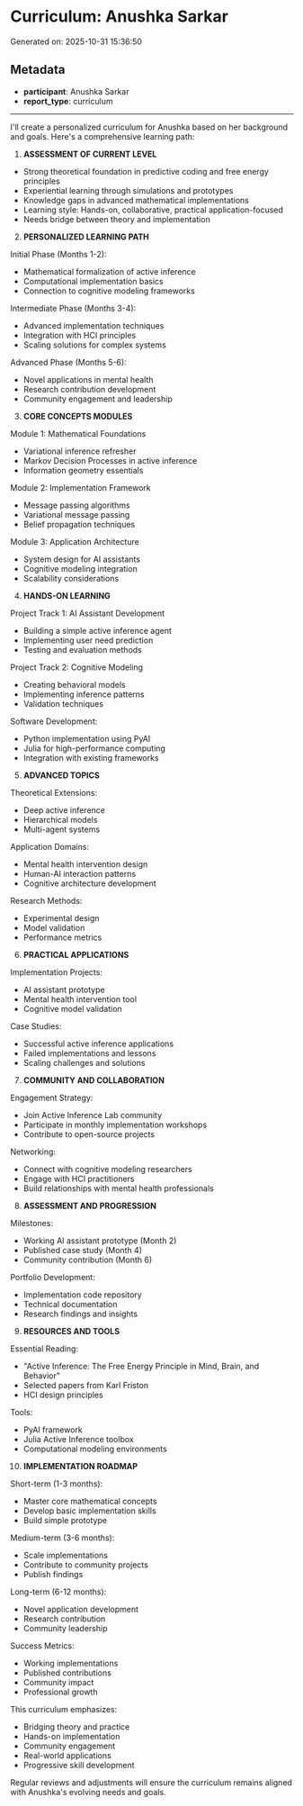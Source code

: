 # Curriculum: Anushka Sarkar

Generated on: 2025-10-31 15:36:50

## Metadata

- **participant**: Anushka Sarkar
- **report_type**: curriculum

---

I'll create a personalized curriculum for Anushka based on her background and goals. Here's a comprehensive learning path:

1. **ASSESSMENT OF CURRENT LEVEL**
- Strong theoretical foundation in predictive coding and free energy principles
- Experiential learning through simulations and prototypes
- Knowledge gaps in advanced mathematical implementations
- Learning style: Hands-on, collaborative, practical application-focused
- Needs bridge between theory and implementation

2. **PERSONALIZED LEARNING PATH**

Initial Phase (Months 1-2):
- Mathematical formalization of active inference
- Computational implementation basics
- Connection to cognitive modeling frameworks

Intermediate Phase (Months 3-4):
- Advanced implementation techniques
- Integration with HCI principles
- Scaling solutions for complex systems

Advanced Phase (Months 5-6):
- Novel applications in mental health
- Research contribution development
- Community engagement and leadership

3. **CORE CONCEPTS MODULES**

Module 1: Mathematical Foundations
- Variational inference refresher
- Markov Decision Processes in active inference
- Information geometry essentials

Module 2: Implementation Framework
- Message passing algorithms
- Variational message passing
- Belief propagation techniques

Module 3: Application Architecture
- System design for AI assistants
- Cognitive modeling integration
- Scalability considerations

4. **HANDS-ON LEARNING**

Project Track 1: AI Assistant Development
- Building a simple active inference agent
- Implementing user need prediction
- Testing and evaluation methods

Project Track 2: Cognitive Modeling
- Creating behavioral models
- Implementing inference patterns
- Validation techniques

Software Development:
- Python implementation using PyAI
- Julia for high-performance computing
- Integration with existing frameworks

5. **ADVANCED TOPICS**

Theoretical Extensions:
- Deep active inference
- Hierarchical models
- Multi-agent systems

Application Domains:
- Mental health intervention design
- Human-AI interaction patterns
- Cognitive architecture development

Research Methods:
- Experimental design
- Model validation
- Performance metrics

6. **PRACTICAL APPLICATIONS**

Implementation Projects:
- AI assistant prototype
- Mental health intervention tool
- Cognitive model validation

Case Studies:
- Successful active inference applications
- Failed implementations and lessons
- Scaling challenges and solutions

7. **COMMUNITY AND COLLABORATION**

Engagement Strategy:
- Join Active Inference Lab community
- Participate in monthly implementation workshops
- Contribute to open-source projects

Networking:
- Connect with cognitive modeling researchers
- Engage with HCI practitioners
- Build relationships with mental health professionals

8. **ASSESSMENT AND PROGRESSION**

Milestones:
- Working AI assistant prototype (Month 2)
- Published case study (Month 4)
- Community contribution (Month 6)

Portfolio Development:
- Implementation code repository
- Technical documentation
- Research findings and insights

9. **RESOURCES AND TOOLS**

Essential Reading:
- "Active Inference: The Free Energy Principle in Mind, Brain, and Behavior"
- Selected papers from Karl Friston
- HCI design principles

Tools:
- PyAI framework
- Julia Active Inference toolbox
- Computational modeling environments

10. **IMPLEMENTATION ROADMAP**

Short-term (1-3 months):
- Master core mathematical concepts
- Develop basic implementation skills
- Build simple prototype

Medium-term (3-6 months):
- Scale implementations
- Contribute to community projects
- Publish findings

Long-term (6-12 months):
- Novel application development
- Research contribution
- Community leadership

Success Metrics:
- Working implementations
- Published contributions
- Community impact
- Professional growth

This curriculum emphasizes:
- Bridging theory and practice
- Hands-on implementation
- Community engagement
- Real-world applications
- Progressive skill development

Regular reviews and adjustments will ensure the curriculum remains aligned with Anushka's evolving needs and goals.